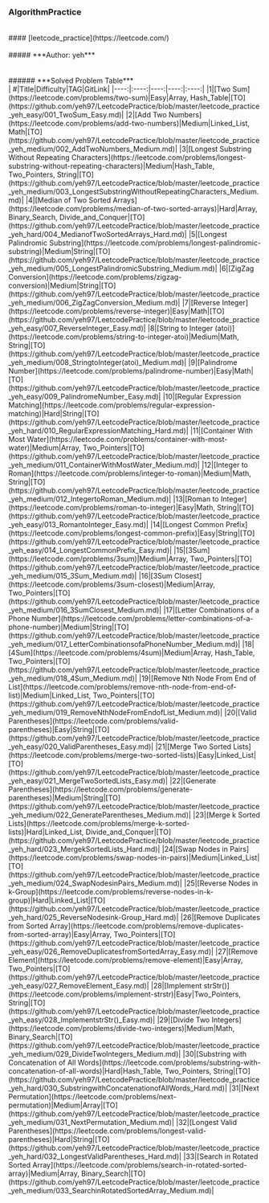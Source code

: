 ### AlgorithmPractice
<br>
#### [leetcode_practice](https://leetcode.com/)
<br>
<br>
##### ***Author: yeh***
<br>
<br>
<br>
###### ***Solved Problem Table***
<br>
|   #|Title|Difficulty|TAG|GitLink|
|----:|:----:|----:|----:|:----:|
|1|[Two Sum](https://leetcode.com/problems/two-sum)|Easy|Array, Hash_Table|[TO](https://github.com/yeh97/LeetcodePractice/blob/master/leetcode_practice_yeh_easy/001_TwoSum_Easy.md)|
|2|[Add Two Numbers](https://leetcode.com/problems/add-two-numbers)|Medium|Linked_List,    Math|[TO](https://github.com/yeh97/LeetcodePractice/blob/master/leetcode_practice_yeh_medium/002_AddTwoNumbers_Medium.md)|
|3|[Longest Substring Without Repeating Characters](https://leetcode.com/problems/longest-substring-without-repeating-characters)|Medium|Hash_Table,  Two_Pointers, String|[TO](https://github.com/yeh97/LeetcodePractice/blob/master/leetcode_practice_yeh_medium/003_LongestSubstringWithoutRepeatingCharacters_Medium.md)|
|4|[Median of Two Sorted Arrays](https://leetcode.com/problems/median-of-two-sorted-arrays)|Hard|Array,  Binary_Search,   Divide_and_Conquer|[TO](https://github.com/yeh97/LeetcodePractice/blob/master/leetcode_practice_yeh_hard/004_MedianofTwoSortedArrays_Hard.md)|
|5|[Longest Palindromic Substring](https://leetcode.com/problems/longest-palindromic-substring)|Medium|String|[TO](https://github.com/yeh97/LeetcodePractice/blob/master/leetcode_practice_yeh_medium/005_LongestPalindromicSubstring_Medium.md)|
|6|[ZigZag Conversion](https://leetcode.com/problems/zigzag-conversion)|Medium|String|[TO](https://github.com/yeh97/LeetcodePractice/blob/master/leetcode_practice_yeh_medium/006_ZigZagConversion_Medium.md)|
|7|[Reverse Integer](https://leetcode.com/problems/reverse-integer)|Easy|Math|[TO](https://github.com/yeh97/LeetcodePractice/blob/master/leetcode_practice_yeh_easy/007_ReverseInteger_Easy.md)|
|8|[String to Integer (atoi)](https://leetcode.com/problems/string-to-integer-atoi)|Medium|Math,   String|[TO](https://github.com/yeh97/LeetcodePractice/blob/master/leetcode_practice_yeh_medium/008_StringtoInteger(atoi)_Medium.md)|
|9|[Palindrome Number](https://leetcode.com/problems/palindrome-number)|Easy|Math|[TO](https://github.com/yeh97/LeetcodePractice/blob/master/leetcode_practice_yeh_easy/009_PalindromeNumber_Easy.md)|
|10|[Regular Expression Matching](https://leetcode.com/problems/regular-expression-matching)|Hard|String|[TO](https://github.com/yeh97/LeetcodePractice/blob/master/leetcode_practice_yeh_hard/010_RegularExpressionMatching_Hard.md)|
|11|[Container With Most Water](https://leetcode.com/problems/container-with-most-water)|Medium|Array,    Two_Pointers|[TO](https://github.com/yeh97/LeetcodePractice/blob/master/leetcode_practice_yeh_medium/011_ContainerWithMostWater_Medium.md)|
|12|[Integer to Roman](https://leetcode.com/problems/integer-to-roman)|Medium|Math, String|[TO](https://github.com/yeh97/LeetcodePractice/blob/master/leetcode_practice_yeh_medium/012_IntegertoRoman_Medium.md)|
|13|[Roman to Integer](https://leetcode.com/problems/roman-to-integer)|Easy|Math,   String|[TO](https://github.com/yeh97/LeetcodePractice/blob/master/leetcode_practice_yeh_easy/013_RomantoInteger_Easy.md)|
|14|[Longest Common Prefix](https://leetcode.com/problems/longest-common-prefix)|Easy|String|[TO](https://github.com/yeh97/LeetcodePractice/blob/master/leetcode_practice_yeh_easy/014_LongestCommonPrefix_Easy.md)|
|15|[3Sum](https://leetcode.com/problems/3sum)|Medium|Array, Two_Pointers|[TO](https://github.com/yeh97/LeetcodePractice/blob/master/leetcode_practice_yeh_medium/015_3Sum_Medium.md)|
|16|[3Sum Closest](https://leetcode.com/problems/3sum-closest)|Medium|Array, Two_Pointers|[TO](https://github.com/yeh97/LeetcodePractice/blob/master/leetcode_practice_yeh_medium/016_3SumClosest_Medium.md)|
|17|[Letter Combinations of a Phone Number](https://leetcode.com/problems/letter-combinations-of-a-phone-number)|Medium|String|[TO](https://github.com/yeh97/LeetcodePractice/blob/master/leetcode_practice_yeh_medium/017_LetterCombinationsofaPhoneNumber_Medium.md)|
|18|[4Sum](https://leetcode.com/problems/4sum)|Medium|Array, Hash_Table,   Two_Pointers|[TO](https://github.com/yeh97/LeetcodePractice/blob/master/leetcode_practice_yeh_medium/018_4Sum_Medium.md)|
|19|[Remove Nth Node From End of List](https://leetcode.com/problems/remove-nth-node-from-end-of-list)|Medium|Linked_List,    Two_Pointers|[TO](https://github.com/yeh97/LeetcodePractice/blob/master/leetcode_practice_yeh_medium/019_RemoveNthNodeFromEndofList_Medium.md)|
|20|[Valid Parentheses](https://leetcode.com/problems/valid-parentheses)|Easy|String|[TO](https://github.com/yeh97/LeetcodePractice/blob/master/leetcode_practice_yeh_easy/020_ValidParentheses_Easy.md)|
|21|[Merge Two Sorted Lists](https://leetcode.com/problems/merge-two-sorted-lists)|Easy|Linked_List|[TO](https://github.com/yeh97/LeetcodePractice/blob/master/leetcode_practice_yeh_easy/021_MergeTwoSortedLists_Easy.md)|
|22|[Generate Parentheses](https://leetcode.com/problems/generate-parentheses)|Medium|String|[TO](https://github.com/yeh97/LeetcodePractice/blob/master/leetcode_practice_yeh_medium/022_GenerateParentheses_Medium.md)|
|23|[Merge k Sorted Lists](https://leetcode.com/problems/merge-k-sorted-lists)|Hard|Linked_List, Divide_and_Conquer|[TO](https://github.com/yeh97/LeetcodePractice/blob/master/leetcode_practice_yeh_hard/023_MergekSortedLists_Hard.md)|
|24|[Swap Nodes in Pairs](https://leetcode.com/problems/swap-nodes-in-pairs)|Medium|Linked_List|[TO](https://github.com/yeh97/LeetcodePractice/blob/master/leetcode_practice_yeh_medium/024_SwapNodesinPairs_Medium.md)|
|25|[Reverse Nodes in k-Group](https://leetcode.com/problems/reverse-nodes-in-k-group)|Hard|Linked_List|[TO](https://github.com/yeh97/LeetcodePractice/blob/master/leetcode_practice_yeh_hard/025_ReverseNodesink-Group_Hard.md)|
|26|[Remove Duplicates from Sorted Array](https://leetcode.com/problems/remove-duplicates-from-sorted-array)|Easy|Array,    Two_Pointers|[TO](https://github.com/yeh97/LeetcodePractice/blob/master/leetcode_practice_yeh_easy/026_RemoveDuplicatesfromSortedArray_Easy.md)|
|27|[Remove Element](https://leetcode.com/problems/remove-element)|Easy|Array,   Two_Pointers|[TO](https://github.com/yeh97/LeetcodePractice/blob/master/leetcode_practice_yeh_easy/027_RemoveElement_Easy.md)|
|28|[Implement strStr()](https://leetcode.com/problems/implement-strstr)|Easy|Two_Pointers, String|[TO](https://github.com/yeh97/LeetcodePractice/blob/master/leetcode_practice_yeh_easy/028_ImplementstrStr()_Easy.md)|
|29|[Divide Two Integers](https://leetcode.com/problems/divide-two-integers)|Medium|Math,   Binary_Search|[TO](https://github.com/yeh97/LeetcodePractice/blob/master/leetcode_practice_yeh_medium/029_DivideTwoIntegers_Medium.md)|
|30|[Substring with Concatenation of All Words](https://leetcode.com/problems/substring-with-concatenation-of-all-words)|Hard|Hash_Table,  Two_Pointers,    String|[TO](https://github.com/yeh97/LeetcodePractice/blob/master/leetcode_practice_yeh_hard/030_SubstringwithConcatenationofAllWords_Hard.md)|
|31|[Next Permutation](https://leetcode.com/problems/next-permutation)|Medium|Array|[TO](https://github.com/yeh97/LeetcodePractice/blob/master/leetcode_practice_yeh_medium/031_NextPermutation_Medium.md)|
|32|[Longest Valid Parentheses](https://leetcode.com/problems/longest-valid-parentheses)|Hard|String|[TO](https://github.com/yeh97/LeetcodePractice/blob/master/leetcode_practice_yeh_hard/032_LongestValidParentheses_Hard.md)|
|33|[Search in Rotated Sorted Array](https://leetcode.com/problems/search-in-rotated-sorted-array)|Medium|Array,  Binary_Search|[TO](https://github.com/yeh97/LeetcodePractice/blob/master/leetcode_practice_yeh_medium/033_SearchinRotatedSortedArray_Medium.md)|

